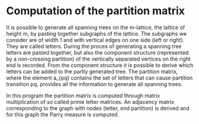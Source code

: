# Computation of the partition matrix

It is possible to generate all spanning trees on the m-lattice, the lattice of height m, by pasting together subgraphs of the lattice. The subgraphs we consider are of width 1 and with vertical edges on one side (left or right). They are called letters. During the proces of generating a spanning tree letters are pasted together, but also the component structure (represented by a non-crossing partition) of the vertically separated vertices on the right end is recorded. From the component structure it is possible to derive which letters can be added to the partly generated tree. The partition matrix, where the element a_{pq} contains the set of letters that can cause partition transition pq, provides all the information to generate all spanning trees.

In this program the partition matrix is computed through matrix multiplication of so called prime letter matrices. An adjacency matrix corresponding to the graph with nodes (letter, end partition) is derived and for this graph the Parry measure is computed. 
